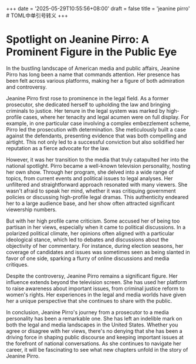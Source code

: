 +++
date = '2025-05-29T10:55:56+08:00'
draft = false
title = 'jeanine pirro' # TOML中单引号转义
+++

# Spotlight on Jeanine Pirro: A Prominent Figure in the Public Eye

In the bustling landscape of American media and public affairs, Jeanine Pirro has long been a name that commands attention. Her presence has been felt across various platforms, making her a figure of both admiration and controversy.

Jeanine Pirro first rose to prominence in the legal field. As a former prosecutor, she dedicated herself to upholding the law and bringing criminals to justice. Her tenure in the legal system was marked by high-profile cases, where her tenacity and legal acumen were on full display. For example, in one particular case involving a complex embezzlement scheme, Pirro led the prosecution with determination. She meticulously built a case against the defendants, presenting evidence that was both compelling and airtight. This not only led to a successful conviction but also solidified her reputation as a fierce advocate for the law.

However, it was her transition to the media that truly catapulted her into the national spotlight. Pirro became a well-known television personality, hosting her own show. Through her program, she delved into a wide range of topics, from current events and political issues to legal analyses. Her unfiltered and straightforward approach resonated with many viewers. She wasn't afraid to speak her mind, whether it was critiquing government policies or discussing high-profile legal dramas. This authenticity endeared her to a large audience base, and her show often attracted significant viewership numbers.

But with her high profile came criticism. Some accused her of being too partisan in her views, especially when it came to political discussions. In a polarized political climate, her opinions often aligned with a particular ideological stance, which led to debates and discussions about the objectivity of her commentary. For instance, during election seasons, her coverage of candidates and issues was sometimes seen as being slanted in favor of one side, sparking a flurry of online discussions and media critiques.

Despite the controversy, Jeanine Pirro remains a significant figure. Her influence extends beyond the television screen. She has used her platform to raise awareness about important issues, from criminal justice reform to women's rights. Her experiences in the legal and media worlds have given her a unique perspective that she continues to share with the public.

In conclusion, Jeanine Pirro's journey from a prosecutor to a media personality has been a remarkable one. She has left an indelible mark on both the legal and media landscapes in the United States. Whether you agree or disagree with her views, there's no denying that she has been a driving force in shaping public discourse and keeping important issues at the forefront of national conversations. As she continues to navigate her career, it will be fascinating to see what new chapters unfold in the story of Jeanine Pirro.
